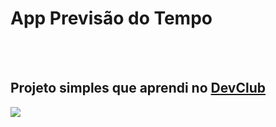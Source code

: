 
<h1>App Previsão do Tempo</h1>
<br>
<br>
<h2>Projeto simples que aprendi no <a href="https://rodolfomori.com.br/devclub">DevClub</a></h2>

<img src="https://github.com/RonPro20/appPrevisaoDoTempo/blob/master/assets/Captura%20de%20tela%20(app%20previs%C3%A3o)%202023-04-14%2019%2034.png?raw=true" />
